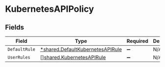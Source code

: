 # KubernetesAPIPolicy


## Fields

| Field                                                                                      | Type                                                                                       | Required                                                                                   | Description                                                                                |
| ------------------------------------------------------------------------------------------ | ------------------------------------------------------------------------------------------ | ------------------------------------------------------------------------------------------ | ------------------------------------------------------------------------------------------ |
| `DefaultRule`                                                                              | [*shared.DefaultKubernetesAPIRule](../../../pkg/models/shared/defaultkubernetesapirule.md) | :heavy_minus_sign:                                                                         | N/A                                                                                        |
| `UserRules`                                                                                | [][shared.KubernetesAPIRule](../../../pkg/models/shared/kubernetesapirule.md)              | :heavy_minus_sign:                                                                         | N/A                                                                                        |